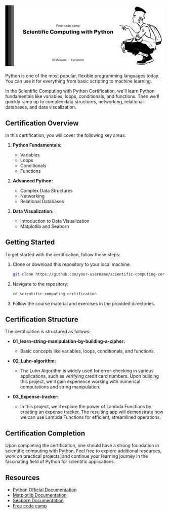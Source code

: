 ![Cover Image](assets\github-cover.png)
---

Python is one of the most popular, flexible programming languages today. You can use it for everything from basic scripting to machine learning.

In the Scientific Computing with Python Certification, we'll learn Python fundamentals like variables, loops, conditionals, and functions. Then we'll quickly ramp up to complex data structures, networking, relational databases, and data visualization.

## Certification Overview

In this certification, you will cover the following key areas:

1. **Python Fundamentals:**
   - Variables
   - Loops
   - Conditionals
   - Functions

2. **Advanced Python:**
   - Complex Data Structures
   - Networking
   - Relational Databases

3. **Data Visualization:**
   - Introduction to Data Visualization
   - Matplotlib and Seaborn

## Getting Started

To get started with the certification, follow these steps:

1. Clone or download this repository to your local machine.

    ```bash
    git clone https://github.com/your-username/scientific-computing-certification.git
    ```

2. Navigate to the repository:

    ```bash
    cd scientific-computing-certification
    ```

3. Follow the course material and exercises in the provided directories.

## Certification Structure

The certification is structured as follows:

- **01_learn-string-manipulation-by-building-a-cipher:**
  - Basic concepts like variables, loops, conditionals, and functions.

- **02_Luhn-algorithm:**
  - The Luhn Algorithm is widely used for error-checking in various applications, such as verifying credit card numbers. Upon building this project, we'll gain experience working with numerical computations and string manipulation.

- **03_Expense-tracker:**
  - In this project, we'll explore the power of Lambda Functions by creating an expense tracker. The resulting app will demonstrate how we can use Lambda Functions for efficient, streamlined operations.



## Certification Completion

Upon completing the certification, one should have a strong foundation in scientific computing with Python. Feel free to explore additional resources, work on practical projects, and continue your learning journey in the fascinating field of Python for scientific applications.


## Resources

- [Python Official Documentation](https://docs.python.org/3/)
- [Matplotlib Documentation](https://matplotlib.org/stable/contents.html)
- [Seaborn Documentation](https://seaborn.pydata.org/)
- [Free code camp](https://www.freecodecamp.org/learn/scientific-computing-with-python)

